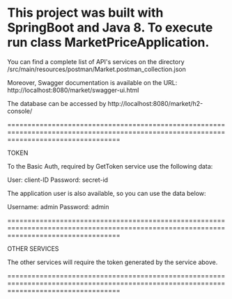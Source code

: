This project was built with SpringBoot and Java 8. To execute run class MarketPriceApplication.
========================================================================================================================================


You can find a complete list of API's services on the directory /src/main/resources/postman/Market.postman_collection.json

Moreover, Swagger documentation is available on the URL: http://localhost:8080/market/swagger-ui.html

The database can be accessed by http://localhost:8080/market/h2-console/

========================================================================================================================================

TOKEN

To the Basic Auth, required by GetToken service use the following data:

User: client-ID
Password: secret-id

The application user is also available, so you can use the data below:

Username: admin
Password: admin

========================================================================================================================================

OTHER SERVICES

The other services will require the token generated by the service above.

========================================================================================================================================
